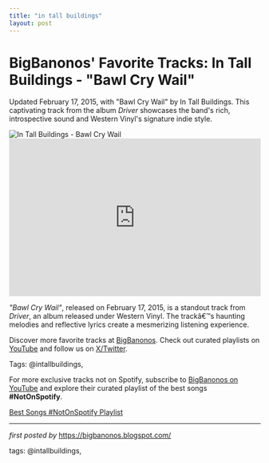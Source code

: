 ```yaml
---
title: "in tall buildings"
layout: post
---
```

<!-- Post Title -->
<h1 >BigBanonos' Favorite Tracks: In Tall Buildings - "Bawl Cry Wail"</h1> <!-- Introductory Text -->
<p >Updated February 17, 2015, with "Bawl Cry Wail" by In Tall Buildings. This captivating track from the album <em>Driver</em> showcases the band's rich, introspective sound and Western Vinyl's signature indie style.</p> <!-- Featured Image -->
<div > <img src="https://f4.bcbits.com/img/0004337420_10.jpg" alt="In Tall Buildings - Bawl Cry Wail" />
</div> <!-- YouTube Video Embed -->
<div > <iframe width="100%" height="315" src="https://www.youtube.com/embed/wEEr6m3dxmA" title="Bawl Cry Wail" frameborder="0" allow="accelerometer; autoplay; encrypted-media; gyroscope; picture-in-picture; web-share" referrerpolicy="strict-origin-when-cross-origin" allowfullscreen></iframe>
</div> <!-- Song Information -->
<div > <p><em>"Bawl Cry Wail"</em>, released on February 17, 2015, is a standout track from <em>Driver</em>, an album released under Western Vinyl. The trackâ€™s haunting melodies and reflective lyrics create a mesmerizing listening experience.</p>
</div> <!-- Footer Links -->
<div > <p>Discover more favorite tracks at <a href="https://bigbanonos.blogspot.com/" target="_blank">BigBanonos</a>. Check out curated playlists on <a href="https://www.youtube.com/@BigBanonos" target="_blank">YouTube</a> and follow us on <a href="https://x.com/bigbanonos" target="_blank">X/Twitter</a>.</p>
</div> <!-- Tags -->
<p >Tags: @intallbuildings,</p>


<!--Subscribe and Playlist Links-->
<div>
    <p>For more exclusive tracks not on Spotify, subscribe to <a href="https://www.youtube.com/@BigBanonos" target="_blank">BigBanonos on YouTube</a> and explore their curated playlist of the best songs <strong>#NotOnSpotify</strong>.</p>
    <p><a href="https://www.youtube.com/playlist?list=PLtuNtuTatqI0kFahUCbtbfenC_ET5O_tr" target="_blank">Best Songs #NotOnSpotify Playlist<br /></a></p></div>

<hr />

<p><em>first posted by</em> <a href="https://bigbanonos.blogspot.com/" rel="noopener" target="_new">https://bigbanonos.blogspot.com/</a></p>

<p>tags: @intallbuildings,</p>
